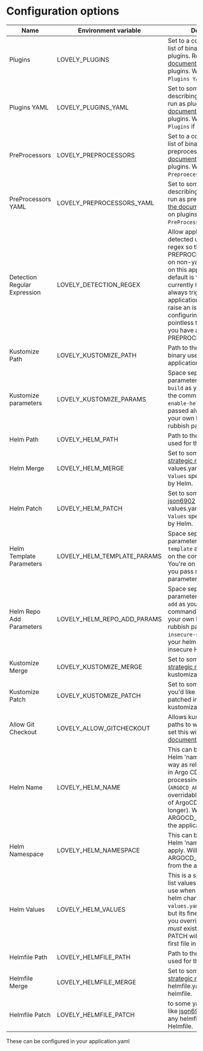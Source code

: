 # Configuration options
|Name | Environment variable | Description | Default |
| ---- | -------------------- | ----------- | ------- |
| Plugins | LOVELY_PLUGINS | Set to a comma separated list of binaries to run as plugins. Read [the documentation](doc/plugins.md) for more on plugins. Will not be used if `Plugins YAML` is set. |  |
| Plugins YAML | LOVELY_PLUGINS_YAML | Set to some YAML describing the binaries to run as plugins. Read [the documentation](doc/plugins.md) for more on plugins. Will override `Plugins` if set. |  |
| PreProcessors | LOVELY_PREPROCESSORS | Set to a comma separated list of binaries to run as preprocessors. Read [the documentation](doc/plugins.md) for more on plugins. Will not be used if `Preproecessors YAML` is set. |  |
| PreProcessors YAML | LOVELY_PREPROCESSORS_YAML | Set to some YAML describing the binaries to run as preprocessors. Read [the documentation](doc/plugins.md) for more on plugins. Will override `PreProcessors` if set. |  |
| Detection Regular Expression | LOVELY_DETECTION_REGEX | Allow applications to be detected using a different regex so that a PREPROCESSOR that works on non-yaml files can run on this application. The default is `\.ya?ml$`. (Note: currently `helmfile.d/` will always trigger an application being detected, raise an issue if this needs configuring too). This is pointless to change unless you have a PREPROCESSOR defined. | \.ya?ml$ |
| Kustomize Path | LOVELY_KUSTOMIZE_PATH | Path to the kustomize binary used for this application | kustomize |
| Kustomize parameters | LOVELY_KUSTOMIZE_PARAMS | Space separated extra parameters to `kustomize build` as you might use on the command line. `--enable-helm` is already passed always. You're on your own here if you pass rubbish parameters. |  |
| Helm Path | LOVELY_HELM_PATH | Path to the helm binary used for this application | helm |
| Helm Merge | LOVELY_HELM_MERGE | Set to some yaml you'd like [strategic merged](https://kubectl.docs.kubernetes.io/references/kustomize/kustomization/patchesstrategicmerge/) into the values.yaml (or first `Helm Values` specified file) used by Helm. |  |
| Helm Patch | LOVELY_HELM_PATCH | Set to some yaml you'd like [json6902](https://kubectl.docs.kubernetes.io/references/kustomize/kustomization/patchesjson6902/) patched into the values.yaml (or first `Helm Values` specified file) used by Helm. |  |
| Helm Template Parameters | LOVELY_HELM_TEMPLATE_PARAMS | Space separated extra parameters to `Helm template` as you might use on the command line. You're on your own here if you pass rubbish parameters. |  |
| Helm Repo Add Parameters | LOVELY_HELM_REPO_ADD_PARAMS | Space separated extra parameters to `Helm repo add` as you might use on the command line. You're on your own here if you pass rubbish parameters. `--insecure-skip-tls-verify` if your helm chart is on an insecure HTTPS server. |  |
| Kustomize Merge | LOVELY_KUSTOMIZE_MERGE | Set to some yaml you'd like [strategic merged](https://kubectl.docs.kubernetes.io/references/kustomize/kustomization/patchesstrategicmerge/) into any kustomization.yaml found. |  |
| Kustomize Patch | LOVELY_KUSTOMIZE_PATCH | Set to some yaml or json you'd like [json6902](https://kubectl.docs.kubernetes.io/references/kustomize/kustomization/patchesjson6902/) patched into any kustomization.yaml found. |  |
| Allow Git Checkout | LOVELY_ALLOW_GITCHECKOUT | Allows kustomize base paths to work. Do **not** just set this without reading [the documentation](doc/allow_git.md) | false |
| Helm Name | LOVELY_HELM_NAME | This can be used to set the Helm 'name' in the same way as releaseName works in Argo CD's standard Helm processing. (`ARGOCD_APP_NAME` used to be overridable in old versions of ArgoCD, but is no longer). Will default to ARGOCD_APP_NAME from the application. |  |
| Helm Namespace | LOVELY_HELM_NAMESPACE |  This can be used to set the Helm 'namespace' it will apply. Will default to ARGOCD_APP_NAMESPACE from the application. |  |
| Helm Values | LOVELY_HELM_VALUES | This is a space separated list values files you'd like to use when rendering the helm chart. Defaults to `values.yaml` if that exists, but its fine if it doesn't. If you override this the file *must* exist. MERGE and PATCH will be applied to the first file in this list. |  |
| Helmfile Path | LOVELY_HELMFILE_PATH | Path to the helmfile binary used for this application | helmfile |
| Helmfile Merge | LOVELY_HELMFILE_MERGE | Set to some yaml you'd like [strategic merged](https://kubectl.docs.kubernetes.io/references/kustomize/kustomization/patchesstrategicmerge/) into any helmfile.yaml used by helmfile. |  |
| Helmfile Patch | LOVELY_HELMFILE_PATCH | to some yaml or json you'd like [json6902](https://kubectl.docs.kubernetes.io/references/kustomize/kustomization/patchesjson6902/) patched into any helmfile.yaml used by Helmfile. |  |

These can be configured in your application.yaml
